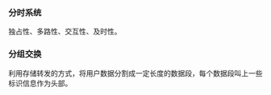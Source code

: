 [](https://github.com/FFIB/leanringNotes/blob/master/%E5%9B%BE%E8%A7%A3TCP:IP/images/%E8%AE%A1%E7%AE%97%E6%9C%BA%E4%B8%8E%E7%BD%91%E7%BB%9C%E5%8F%91%E5%B1%95%E9%98%B6%E6%AE%B5.png)
### 分时系统

独占性、多路性、交互性、及时性。

### 分组交换

利用存储转发的方式，将用户数据分割成一定长度的数据段，每个数据段叫上一些标识信息作为头部。
